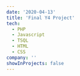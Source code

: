 ```yaml
---
date: '2020-04-13'
title: 'Final Y4 Project'
tech:
  - PHP
  - Javascript
  - TSQL
  - HTML
  - CSS
company: ''
showInProjects: false
---
```

